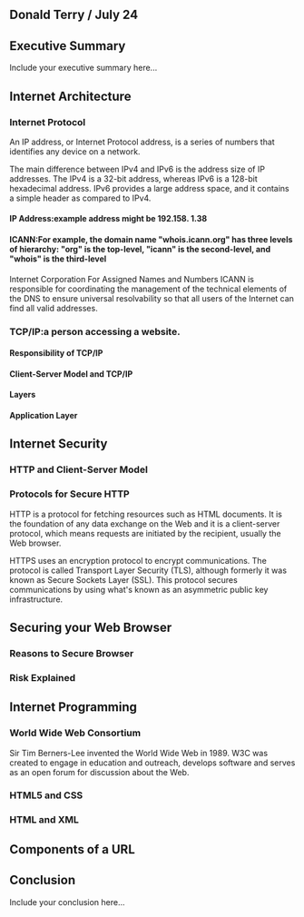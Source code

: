 ## Donald Terry / July 24

## Executive Summary 
Include your executive summary here...

## Internet Architecture
### Internet Protocol
An IP address, or Internet Protocol address, is a series of numbers that identifies any device on a network.

The main difference between IPv4 and IPv6 is the address size of IP addresses. The IPv4 is a 32-bit address, whereas IPv6 is a 128-bit hexadecimal address. IPv6 provides a large address space, and it contains a simple header as compared to IPv4.

#### IP Address:example address might be 192.158. 1.38
#### ICANN:For example, the domain name "whois.icann.org" has three levels of hierarchy: "org" is the top-level, "icann" is the second-level, and "whois" is the third-level
Internet Corporation For Assigned Names and Numbers ICANN is responsible for coordinating the management of the technical elements of the DNS to ensure universal resolvability so that all users of the Internet can find all valid addresses.
### TCP/IP:a person accessing a website.
#### Responsibility of TCP/IP
#### Client-Server Model and TCP/IP
#### Layers
#### Application Layer

## Internet Security
### HTTP and Client-Server Model
### Protocols for Secure HTTP
HTTP is a protocol for fetching resources such as HTML documents. It is the foundation of any data exchange on the Web and it is a client-server protocol, which means requests are initiated by the recipient, usually the Web browser.

HTTPS uses an encryption protocol to encrypt communications. The protocol is called Transport Layer Security (TLS), although formerly it was known as Secure Sockets Layer (SSL). This protocol secures communications by using what's known as an asymmetric public key infrastructure.

## Securing your Web Browser
### Reasons to Secure Browser
### Risk Explained

## Internet Programming
### World Wide Web Consortium
Sir Tim Berners-Lee invented the World Wide Web in 1989. W3C was created to engage in education and outreach, develops software and serves as an open forum for discussion about the Web.
### HTML5 and CSS
### HTML and XML

## Components of a URL

## Conclusion
Include your conclusion here...
